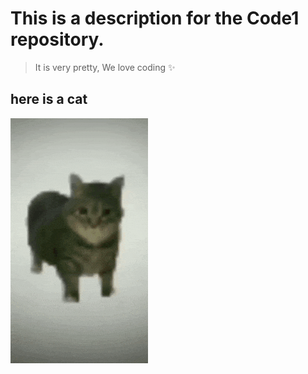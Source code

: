 # This is a description for the Code1 repository.
> It is very pretty,
> We love coding ✨

## here is a cat
![](/Hello/spinningcat.gif)
